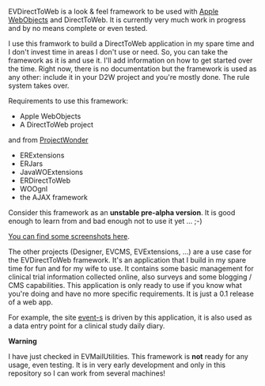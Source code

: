 EVDirectToWeb is a look & feel framework to be used with [Apple WebObjects](http://www.apple.com/WebObjects) and DirectToWeb. It is currently very much work in progress and by no means complete or even tested.

I use this framwork to build a DirectToWeb application in my spare time and I don't invest time in areas I don't use or need. So, you can take the framework as it is and use it. I'll add information on how to get started over the time. Right now, there is no documentation but the framework is used as any other: include it in your D2W project and you're mostly done. The rule system takes over.

Requirements to use this framework:

  * Apple WebObjects
  * A DirectToWeb project

and from [ProjectWonder](http://wonder.sourceforge.net)

  * ERExtensions
  * ERJars
  * JavaWOExtensions
  * ERDirectToWeb
  * WOOgnl
  * the AJAX framework

Consider this framework as an **unstable pre-alpha version**. It is good enough to learn from and bad enough not to use it yet ... ;-)

[You can find some screenshots here](http://web.mac.com/cug/iWeb/Kanada/D2W.html).

The other projects (Designer, EVCMS, EVExtensions, ...) are a use case for the EVDirectToWeb framework. It's an application that I build in my spare time for fun and for my wife to use. It contains some basic management for clinical trial information collected online, also surveys and some blogging / CMS capabilities. This application is only ready to use if you know what you're doing and have no more specific requirements. It is just a 0.1 release of a web app.

For example, the site [event-s](http://www.event-s.net) is driven by this application, it is also used as a data entry point for a clinical study daily diary.

**Warning**

I have just checked in EVMailUtilities. This framework is **not** ready for any usage, even testing. It is in very early development and only in this repository so I can work from several machines!
